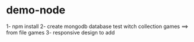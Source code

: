 # demo-node

1- npm install 
2- create mongodb database test witch collection games ==> from file games
3- responsive design to add
